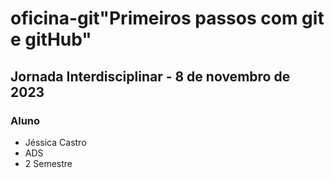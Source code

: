 # oficina-git"Primeiros passos com git e gitHub"
## Jornada Interdisciplinar - 8 de novembro de 2023
### Aluno
- Jéssica Castro
- ADS
- 2 Semestre
